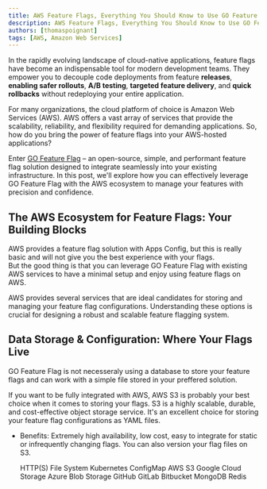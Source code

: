```yaml
---
title: AWS Feature Flags, Everything You Should Know to Use GO Feature Flag on AWS
description: AWS Feature Flags, Everything You Should Know to Use GO Feature Flag on AWS and leverage all the integrations points.
authors: [thomaspoignant]
tags: [AWS, Amazon Web Services]
---
```


In the rapidly evolving landscape of cloud-native applications, feature flags have become an indispensable tool for modern development teams. They empower you to decouple code deployments from feature **releases**, **enabling safer rollouts**, **A/B testing**, **targeted feature delivery**, and **quick rollbacks** without redeploying your entire application.

For many organizations, the cloud platform of choice is Amazon Web Services (AWS). AWS offers a vast array of services that provide the scalability, reliability, and flexibility required for demanding applications. So, how do you bring the power of feature flags into your AWS-hosted applications?

Enter [GO Feature Flag](https://gofeatureflag.org) – an open-source, simple, and performant feature flag solution designed to integrate seamlessly into your existing infrastructure. In this post, we'll explore how you can effectively leverage GO Feature Flag with the AWS ecosystem to manage your features with precision and confidence.

## The AWS Ecosystem for Feature Flags: Your Building Blocks
AWS provides a feature flag solution with Apps Config, but this is really basic and will not give you the best experience with your flags.  
But the good thing is that you can leverage GO Feature Flag with existing AWS services to have a minimal setup and enjoy using feature flags on AWS.

AWS provides several services that are ideal candidates for storing and managing your feature flag configurations. Understanding these options is crucial for designing a robust and scalable feature flagging system.

## Data Storage & Configuration: Where Your Flags Live
GO Feature Flag is not necesseraly using a database to store your feature flags and can work with a simple file stored in your preffered solution.

If you want to be fully integrated with AWS, AWS S3 is probably your best choice when it comes to storing your flags. S3 is a highly scalable, durable, and cost-effective object storage service. It's an excellent choice for storing your feature flag configurations as YAML files.
- Benefits: Extremely high availability, low cost, easy to integrate for static or infrequently changing flags. You can also version your flag files on S3.




    HTTP(S)
    File System
    Kubernetes ConfigMap
    AWS S3
    Google Cloud Storage
    Azure Blob Storage
    GitHub
    GitLab
    Bitbucket
    MongoDB
    Redis